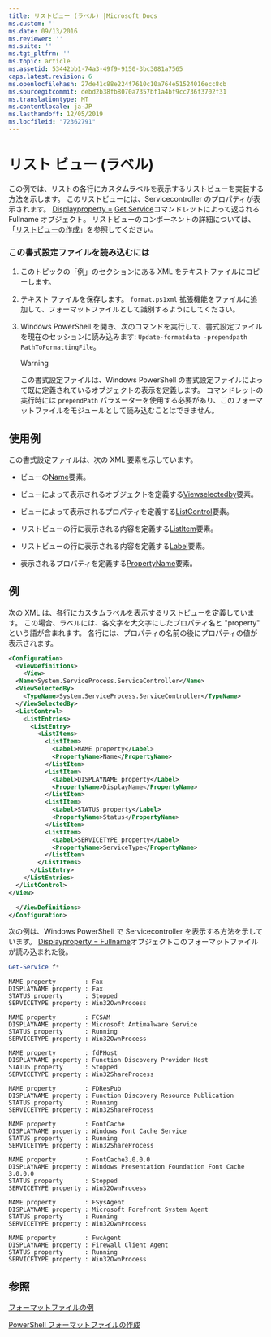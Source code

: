 ```yaml
---
title: リストビュー (ラベル) |Microsoft Docs
ms.custom: ''
ms.date: 09/13/2016
ms.reviewer: ''
ms.suite: ''
ms.tgt_pltfrm: ''
ms.topic: article
ms.assetid: 53442bb1-74a3-49f9-9150-3bc3081a7565
caps.latest.revision: 6
ms.openlocfilehash: 27de41c88e224f7610c10a764e51524016ecc8cb
ms.sourcegitcommit: debd2b38fb8070a7357bf1a4bf9cc736f3702f31
ms.translationtype: MT
ms.contentlocale: ja-JP
ms.lasthandoff: 12/05/2019
ms.locfileid: "72362791"
---
```

# <a name="list-view-labels"></a>リスト ビュー (ラベル)

この例では、リストの各行にカスタムラベルを表示するリストビューを実装する方法を示します。 このリストビューには、Servicecontroller のプロパティが表示されます。 [Displayproperty =](/dotnet/api/System.ServiceProcess.ServiceController) [Get Service](/powershell/module/Microsoft.PowerShell.Management/Get-Service)コマンドレットによって返される Fullname オブジェクト。 リストビューのコンポーネントの詳細については、「[リストビューの作成](./creating-a-list-view.md)」を参照してください。

### <a name="to-load-this-formatting-file"></a>この書式設定ファイルを読み込むには

1. このトピックの「例」のセクションにある XML をテキストファイルにコピーします。

2. テキスト ファイルを保存します。 `format.ps1xml` 拡張機能をファイルに追加して、フォーマットファイルとして識別するようにしてください。

3. Windows PowerShell を開き、次のコマンドを実行して、書式設定ファイルを現在のセッションに読み込みます: `Update-formatdata -prependpath PathToFormattingFile`。

   > [!WARNING]
   > この書式設定ファイルは、Windows PowerShell の書式設定ファイルによって既に定義されているオブジェクトの表示を定義します。 コマンドレットの実行時には `prependPath` パラメーターを使用する必要があり、このフォーマットファイルをモジュールとして読み込むことはできません。

## <a name="demonstrates"></a>使用例

この書式設定ファイルは、次の XML 要素を示しています。

- ビューの[Name](./name-element-for-view-format.md)要素。

- ビューによって表示されるオブジェクトを定義する[Viewselectedby](./viewselectedby-element-format.md)要素。

- ビューによって表示されるプロパティを定義する[ListControl](./listcontrol-element-format.md)要素。

- リストビューの行に表示される内容を定義する[ListItem](./listitem-element-for-listitems-for-listcontrol-format.md)要素。

- リストビューの行に表示される内容を定義する[Label](./label-element-for-listitem-for-listcontrol-format.md)要素。

- 表示されるプロパティを定義する[PropertyName](./propertyname-element-for-listitem-for-listcontrol-format.md)要素。

## <a name="example"></a>例

次の XML は、各行にカスタムラベルを表示するリストビューを定義しています。 この場合、ラベルには、各文字を大文字にしたプロパティ名と "property" という語が含まれます。 各行には、プロパティの名前の後にプロパティの値が表示されます。

```xml
<Configuration>
  <ViewDefinitions>
    <View>
  <Name>System.ServiceProcess.ServiceController</Name>
  <ViewSelectedBy>
    <TypeName>System.ServiceProcess.ServiceController</TypeName>
  </ViewSelectedBy>
  <ListControl>
    <ListEntries>
      <ListEntry>
        <ListItems>
          <ListItem>
            <Label>NAME property</Label>
            <PropertyName>Name</PropertyName>
          </ListItem>
          <ListItem>
            <Label>DISPLAYNAME property</Label>
            <PropertyName>DisplayName</PropertyName>
          </ListItem>
          <ListItem>
            <Label>STATUS property</Label>
            <PropertyName>Status</PropertyName>
          </ListItem>
          <ListItem>
            <Label>SERVICETYPE property</Label>
            <PropertyName>ServiceType</PropertyName>
          </ListItem>
        </ListItems>
      </ListEntry>
    </ListEntries>
  </ListControl>
</View>

  </ViewDefinitions>
</Configuration>
```

次の例は、Windows PowerShell で Servicecontroller を表示する方法を示しています。 [Displayproperty = Fullname](/dotnet/api/System.ServiceProcess.ServiceController)オブジェクトこのフォーマットファイルが読み込まれた後。

```powershell
Get-Service f*
```

```output
NAME property        : Fax
DISPLAYNAME property : Fax
STATUS property      : Stopped
SERVICETYPE property : Win32OwnProcess

NAME property        : FCSAM
DISPLAYNAME property : Microsoft Antimalware Service
STATUS property      : Running
SERVICETYPE property : Win32OwnProcess

NAME property        : fdPHost
DISPLAYNAME property : Function Discovery Provider Host
STATUS property      : Stopped
SERVICETYPE property : Win32ShareProcess

NAME property        : FDResPub
DISPLAYNAME property : Function Discovery Resource Publication
STATUS property      : Running
SERVICETYPE property : Win32ShareProcess

NAME property        : FontCache
DISPLAYNAME property : Windows Font Cache Service
STATUS property      : Running
SERVICETYPE property : Win32ShareProcess

NAME property        : FontCache3.0.0.0
DISPLAYNAME property : Windows Presentation Foundation Font Cache 3.0.0.0
STATUS property      : Stopped
SERVICETYPE property : Win32OwnProcess

NAME property        : FSysAgent
DISPLAYNAME property : Microsoft Forefront System Agent
STATUS property      : Running
SERVICETYPE property : Win32OwnProcess

NAME property        : FwcAgent
DISPLAYNAME property : Firewall Client Agent
STATUS property      : Running
SERVICETYPE property : Win32OwnProcess
```

## <a name="see-also"></a>参照

[フォーマットファイルの例](./examples-of-formatting-files.md)

[PowerShell フォーマットファイルの作成](./writing-a-powershell-formatting-file.md)
